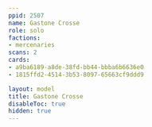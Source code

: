 ```yaml
---
ppid: 2507
name: Gastone Crosse
role: solo
factions:
- mercenaries
scans: 2
cards:
- a9ba6189-a8de-38fd-bb44-bbba6b6636e0
- 1815ffd2-4514-3b53-8097-65663cf9ddd9

layout: model
title: Gastone Crosse
disableToc: true
hidden: true
---
```

